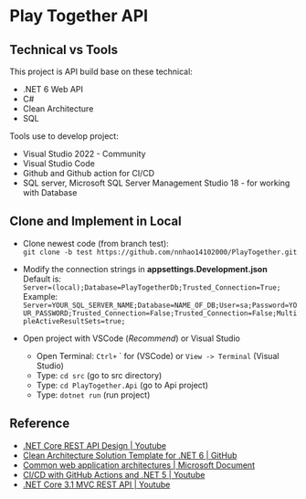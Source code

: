 # Play Together API

## Technical vs Tools

This project is API build base on these technical:

- .NET 6 Web API
- C#
- Clean Architecture
- SQL

Tools use to develop project:

- Visual Studio 2022 - Community
- Visual Studio Code
- Github and Github action for CI/CD
- SQL server, Microsoft SQL Server Management Studio 18 - for working with Database

## Clone and Implement in Local

- Clone newest code (from branch test):  
`git clone -b test https://github.com/nnhao14102000/PlayTogether.git`

- Modify the connection strings in **appsettings.Development.json**    
Default is: <br> `Server=(local);Database=PlayTogetherDb;Trusted_Connection=True;`  
Example: <br> `Server=YOUR_SQL_SERVER_NAME;Database=NAME_OF_DB;User=sa;Password=YOUR_PASSWORD;Trusted_Connection=False;Trusted_Connection=False;MultipleActiveResultSets=true;`

- Open project with VSCode (*Recommend*) or Visual Studio  
    - Open Terminal: ` Ctrl+ ` \` for (VSCode) or  ` View -> Terminal ` (Visual Studio)
    - Type: `cd src` (go to src directory)
    - Type: `cd PlayTogether.Api` (go to Api project)
    - Type: `dotnet run` (run project)  

## Reference
- [.NET Core REST API Design | Youtube](https://www.youtube.com/watch?v=TEeb0Hba8jI&list=PLKwiLOxvy13_IEpQ7iZPFiC3ejzfvD28f)  
- [Clean Architecture Solution Template for .NET 6 | GitHub](https://github.com/jasontaylordev/CleanArchitecture)  
- [Common web application architectures | Microsoft Document](https://docs.microsoft.com/en-us/dotnet/architecture/modern-web-apps-azure/common-web-application-architectures)  
- [CI/CD with GitHub Actions and .NET 5 | Youtube](https://youtu.be/R5ppadIsGbA)
- [.NET Core 3.1 MVC REST API | Youtube](https://youtu.be/fmvcAzHpsk8)